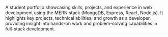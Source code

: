 A student portfolio showcasing skills, projects, and experience in web development using the MERN stack (MongoDB, Express, React, Node.js). It highlights key projects, technical abilities, and growth as a developer, providing insight into hands-on work and problem-solving capabilities in full-stack development.
